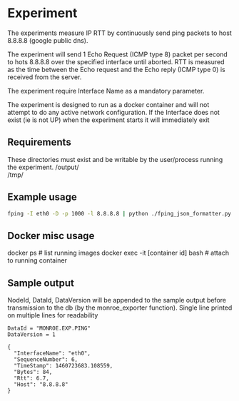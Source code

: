 
# Experiment

The experiments measure IP RTT by continuously send ping
packets to host 8.8.8.8 (google public dns).

The experiment will send 1 Echo Request (ICMP type 8) packet per second to
hots 8.8.8.8 over the specified interface until aborted.
RTT is measured as the time between the Echo request and the Echo reply
(ICMP type 0) is received from the server.

The experiment require Interface Name as a mandatory parameter.

The experiment is designed to run as a docker container and will not attempt to
do any active network configuration.
If the Interface does not exist (ie is not UP) when the experiment starts it
will immediately exit

## Requirements

These directories must exist and be writable by the user/process running
the experiment.
/output/    
/tmp/    


## Example usage
```bash
fping -I eth0 -D -p 1000 -l 8.8.8.8 | python ./fping_json_formatter.py eth0
```

## Docker misc usage

docker ps  # list running images
docker exec -it [container id] bash   # attach to running container

## Sample output
NodeId, DataId, DataVersion will be appended to the sample output before transmission to the db (by the monroe_exporter function).
Single line printed on multiple lines for readability
```
DataId = "MONROE.EXP.PING"
DataVersion = 1

{
  "InterfaceName": "eth0",
  "SequenceNumber": 6,
  "TimeStamp": 1460723683.108559,
  "Bytes": 84,
  "Rtt": 6.7,
  "Host": "8.8.8.8"
}
```
